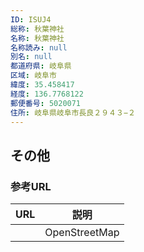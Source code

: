 ```yaml
---
ID: ISUJ4
総称: 秋葉神社
名称: 秋葉神社
名称読み: null
別名: null
都道府県: 岐阜県
区域: 岐阜市
緯度: 35.458417
経度: 136.7768122
郵便番号: 5020071
住所: 岐阜県岐阜市長良２９４３−２
---
```


## その他

### 参考URL

| URL | 説明          |
| --- | ------------- |
|     | OpenStreetMap |
